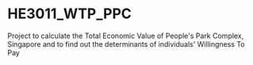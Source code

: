 # HE3011_WTP_PPC
Project to calculate the Total Economic Value of People's Park Complex, Singapore and to find out the determinants of individuals' Willingness To Pay
